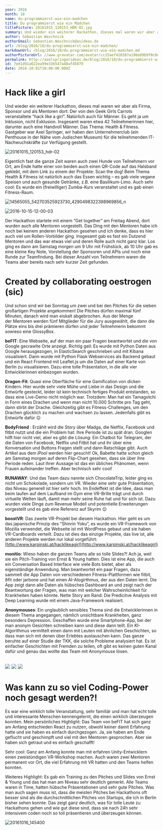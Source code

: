 ```yaml
---
year: 2016
month: 10
name: du-programmierst-wie-ein-madchen
title: Du programmierst wie ein Mädchen
titlePicture: 20161015_120153_HDR-02.jpg
summary: Und wieder ein weiterer Hackathon, dieses mal waren wir aber als Firma, Sponsor und als Mentoren dort: Der von den Geek Girls Carrots veranstaltete “hack like a girl”. Natürlich auch für Männer. Es geht ja um Inklusion, nicht Exklusion. Insgesamt waren etwa 42 Teilnehmerinnen hier, darunter auch eine Handvoll Männer. Das Thema: Health & Fitness. Gastgeber war Axel Springer, wir haben den Unternehmerclub (ein Penthouse in der Nähe vom Judischen Museum) für die teilnehmenden IT-Nachwuchskräfte zur Verfügung gestellt.
author: Sebastian Waschnick
authorEmail: Sebastian.Waschnick@asideas.de
url: /blog/2016/10/du-programmierst-wie-ein-madchen/
markdownUrl: /blog/2016/10/du-programmierst-wie-ein-madchen.md
authorPictureUrl: //www.gravatar.com/avatar/cc15aef428387a198e89b9f0c0c1a965
permalink: http://axelspringerideas.de/blog/2016/10/du-programmierst-wie-ein-madchen/
id: 7ed1d91a622ea99e336547a48af45079
date: 2016-10-01T10:00:00.000Z
---
```


Hack like a girl
================

Und wieder ein weiterer Hackathon, dieses mal waren wir aber als Firma, Sponsor und als Mentoren dort: Der von den Geek Girls Carrots veranstaltete “hack like a girl”. Natürlich auch für Männer. Es geht ja um Inklusion, nicht Exklusion. Insgesamt waren etwa 42 Teilnehmerinnen hier, darunter auch eine Handvoll Männer. Das Thema: Health & Fitness. Gastgeber war Axel Springer, wir haben den Unternehmerclub (ein Penthouse in der Nähe vom Judischen Museum) für die teilnehmenden IT-Nachwuchskräfte zur Verfügung gestellt.

![20161015_120153_hdr-02](20161015_120153_HDR-02.jpg)

Eigentlich fast die ganze Zeit waren auch zwei Hunde von Teilnehmern vor Ort, am Ende hatte einer von beiden auch einen QR-Code auf das Halsband geklebt, mit dem Link zu einem der Projekte: Scan the dog! Beim Thema Health & Fitness ist natürlich auch das Essen wichtig – es gab viele vegane Speisen und auch gesunde Getränke, z.B. eine Basilikum-Limo. Auch sehr cool: Es wurde ein (freiwilliger) Zumba-Kurs veranstaltet und es gab einen Fitness-Raum.

![14565055_542703525923730_4290498322398969856_n](14565055_542703525923730_4290498322398969856_n.jpg)

![2016-10-15-12-00-03](2016-10-15-12.00.03.jpg)

Der Hackathon startete mit einem “Get together” am Freitag Abend, dort wurden auch alle Mentoren vorgestellt. Das Ding mit den Mentoren habe ich noch bei keinem anderen Hackathon gesehen und ich denke, dass es hier auch viel um Rollen-Vorbilder ging. Insgesamt gab es fast ein Dutzend Mentoren und das war etwas viel und deren Rolle auch nicht ganz klar. Los ging es dann am Samstag morgen um 9 Uhr mit Frühstück, ab 10 Uhr gab es eine kleine Key Note, Vorstellung der Sponsoren und APIs und noch eine Runde zur Teamfindung. Bei dieser Anzahl von Teilnehmern waren die Teams aber bereits nach sehr kurzer Zeit gefunden.

Created by collaborating **oestrogen** (sic)
============================================

Und schon sind wir bei Sonntag um zwei und bei den Pitches für die sieben großartigen Projekte angekommen! Die Pitches dürfen maximal fünf Minuten, danach wird man eiskalt abgebrochen. Aus der Menge der Mentoren werden fünf Mitglieder für die Jury ausgewählt, die dann die Plätze eins bis drei prämieren dürfen und jeder Teilnehmerin bekommt sowieso eine GlossyBox.

**beFIT**: Eine Webseite, auf der man ein paar Fragen beantwortet und die von Google gecrawlte Orte anzeigt. Richtig geil: Es wurde mit Python Daten aus Google herausgezogen, in ElasticSearch geschrieben und mit Kibana visualisiert. Dann wurde mit Python Flask Webservices als Backend gebaut und ein React Frontend mit Leaflet.js um die Daten auf einer Karte von Berlin zu visualisieren. Dazu eine tolle Präsentation, in die alle vier Entwicklerinnen einbezogen wurden.

**Dragon-Fit**: Quasi eine Oberfläche für eine Gamification von dicken Kindern. Hier wurde sehr viele Mühe und Liebe in das Design und die Entwürfe gesteckt, leider ist kein technisch fertiges Produkt entstanden, so dass eine Live-Demo nicht möglich war. Trotzdem: Man hat ein Tamagotchi in Form eines Drachen und wenn man nicht 10.000 Schritte pro Tag geht, dann stirbt der Drache. Gleichzeitig gibt es Fitness-Challenges, um den Drachen glücklich zu machen und wachsen zu lassen. Jedenfalls gibt es Entwürfe dafür 😉

**BodyFriend** : Erzählt wird die Story über Madga, die Netflix, Facebook und fitbit nutzt und die ein Problem hat: Ihre Periode ist zu spät dran. Googlen hilft hier nicht viel, aber es gibt die Lösung: Ein Chatbot für Telegram, der die Daten von Facebook, Netflix und Fitbit hat und ihr über eine Konversation und Buttons Fragen stellt und dann Ratschläge gibt. Auch Artikel aus dem _iPool_ werden hier gesucht! Ok, Babette hatte schon gleich am Samstag morgen auf deren Flip-Chart gesehen, dass sie über ihre Periode reden. Laut ihrer Aussage ist das ein übliches Phänomen, wenn Frauen aufeinander treffen. Aber technisch sehr cool!

**RUNAWAY**: Und das Team dazu nannte sich ChocolateTrip, leider ging es nicht um Schokolade, sondern um VR. Wieder eine sehr gute Präsentation, das Niveau generell ist hier sehr hoch. Im Endeffekt ist die Idee, dass man beim laufen auf dem Laufband im Gym eine VR-Brille trägt und durch virtuelle Welten läuft, damit man mehr seine Ruhe hat und für sich ist. Dazu wurden viele Dinge zum Revenue Modell und potentielle Erweiterungen vorgestellt und es gab eine Referenz auf Skyrim 😉

**boostVR**: Das zweite VR-Projekt bei diesem Hackathon. Hier geht es um das japanische Prinzip des “Shinrin Yoku”, es wurde ein VR-Framework von Mozilla verwendet, die Webseite ist mit WordPress gebaut und sie haben VR-Cardboards verteilt. Dazu ist dies das einzige Projekte, das live ist, alle anderen Projekte werden nur lokal vorgeführt: [http://www.karpinski.at/hacklikeagirl](http://www.karpinski.at/hacklikeagirl)

**monitio**: Wieso haben die ganzen Teams alle so tolle Slides?! Ach ja, weil sie ein Pitch-Training von Ernst & Young hatten. Dies ist eine App, die auch ein Conversation Based Interface wie viele Bots bietet, aber als eigenständige Anwendung. Man beantwortet ein paar Fragen, dazu sammelt die App Daten von verschiedenen Fitness-Plattformen wie fitbit, 8fit oder jarbone und hat einen AI-Alogirthmus, der aus den Daten lernt. Die App zeigt dann alle Daten als hübsches Dashboard an und zeigt nach der Beantwortung der Fragen, was man mit welcher Wahrscheinlichkeit für Krankheiten haben könnte. Nette Story am Rand: Die Predicitve Analysis mit Deep Learning wurde mit einem Java-Framework realisiert.

**Anonymouses**: Ein unglaublich sensibles Thema sind die Entwicklerinnen in diesem Thema angegangen, nämlich unsichtbare Krankheiten, ganz besonders Depression. Geschaffen wurde eine Smartphone-App, bei der man anonym Gesichten schreiben kann und diese dann teilt. Ein KI-Algorithmus vermittelt einen dann mit Leuten mit ähnlichen Geschichten, so dass man sich mit denen über Erlebtes austauschen kann. Das ganze beruhte auf einer Studie der TKK, die solche Probleme analysiert hat. Es ist einfacher Geschichten mit Fremden zu teilen, oft gibt es keinen guten Kanal dafür und genau das wollte das Team mit Anonymouse lösen.

## ![](2016-10-16-15.48.59.jpg) ![](2016-10-16-15.35.02.jpg) ![](2016-10-16-15.25.23.jpg)

Was kann zu so viel Coding-Power noch gesagt werden?!
=====================================================

Es war eine wirklich tolle Veranstaltung, sehr familiär und man hat echt tolle und interessante Menschen kennengelernt, die einen wirklich überzeugen konnten. Mein persönliches Highlight: Das Team von beFIT hat sich ganz am Anfang entschieden React zu nutzen, obwohl keiner damit Erfahrung hatte und sie haben es einfach durchgezogen. Ja, sie haben am Ende geflucht und geschimpft und viel mit den Mentoren gesprochen. Aber sie haben sich getraut und es einfach geschafft!

Sehr cool: Ganz am Anfang konnte man mit erfahren Unity-Entwicklern einen zweistündigen VR-Workshop machen. Auch waren zwei Mentoren permanent vor Ort, die viel Erfahrung mit VR hatten und den Teams helfen konnten.

Weiteres Highlight: Es gab ein Training zu den Pitches und Slides von Ernst & Young und das hat man am Niveau sehr deutlich gemerkt. Alle Teams waren in Time, hatten hübsche Präsentationen und sehr gute Pitches. Was man auch sagen muss ist, dass die meisten Pitches bei Hackathons oft besser sind als die durchschnittlichen Pitches von Startups, die ich in Berlin bisher sehen konnte. Das zeigt ganz deutlich, was für tolle Leute zu Hackathons gehen und wie gut diese sind, dass sie nach 24h sehr intensivem coden noch so toll präsentieren und überzeugen können.

![20161016_145400](20161016_145400.jpg)